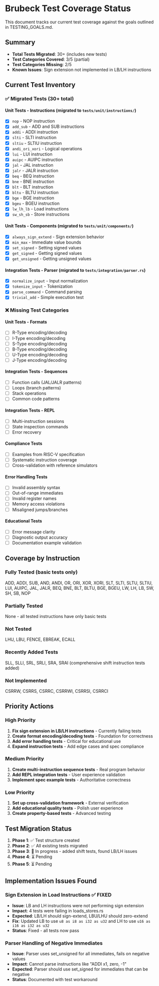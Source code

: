 # Brubeck Test Coverage Status

This document tracks our current test coverage against the goals outlined in TESTING_GOALS.md.

## Summary
- **Total Tests Migrated**: 30+ (includes new tests)
- **Test Categories Covered**: 3/5 (partial)
- **Test Categories Missing**: 2/5
- **Known Issues**: Sign extension not implemented in LB/LH instructions

## Current Test Inventory

### ✅ Migrated Tests (30+ total)

#### Unit Tests - Instructions (migrated to `tests/unit/instructions/`)
- [x] `nop` - NOP instruction
- [x] `add_sub` - ADD and SUB instructions
- [x] `addi` - ADDI instruction
- [x] `slti` - SLTI instruction
- [x] `sltiu` - SLTIU instruction
- [x] `andi_ori_xori` - Logical operations
- [x] `lui` - LUI instruction
- [x] `auipc` - AUIPC instruction
- [x] `jal` - JAL instruction
- [x] `jalr` - JALR instruction
- [x] `beq` - BEQ instruction
- [x] `bne` - BNE instruction
- [x] `blt` - BLT instruction
- [x] `bltu` - BLTU instruction
- [x] `bge` - BGE instruction
- [x] `bgeu` - BGEU instruction
- [x] `lw_lh_lb` - Load instructions
- [x] `sw_sh_sb` - Store instructions

#### Unit Tests - Components (migrated to `tests/unit/components/`)
- [x] `always_sign_extend` - Sign extension behavior
- [x] `min_max` - Immediate value bounds
- [x] `set_signed` - Setting signed values
- [x] `get_signed` - Getting signed values
- [x] `get_unsigned` - Getting unsigned values

#### Integration Tests - Parser (migrated to `tests/integration/parser.rs`)
- [x] `normalize_input` - Input normalization
- [x] `tokenize_input` - Tokenization
- [x] `parse_command` - Command parsing
- [x] `trivial_add` - Simple execution test

### ❌ Missing Test Categories

#### Unit Tests - Formats
- [ ] R-Type encoding/decoding
- [ ] I-Type encoding/decoding
- [ ] S-Type encoding/decoding
- [ ] B-Type encoding/decoding
- [ ] U-Type encoding/decoding
- [ ] J-Type encoding/decoding

#### Integration Tests - Sequences
- [ ] Function calls (JAL/JALR patterns)
- [ ] Loops (branch patterns)
- [ ] Stack operations
- [ ] Common code patterns

#### Integration Tests - REPL
- [ ] Multi-instruction sessions
- [ ] State inspection commands
- [ ] Error recovery

#### Compliance Tests
- [ ] Examples from RISC-V specification
- [ ] Systematic instruction coverage
- [ ] Cross-validation with reference simulators

#### Error Handling Tests
- [ ] Invalid assembly syntax
- [ ] Out-of-range immediates
- [ ] Invalid register names
- [ ] Memory access violations
- [ ] Misaligned jumps/branches

#### Educational Tests
- [ ] Error message clarity
- [ ] Diagnostic output accuracy
- [ ] Documentation example validation

## Coverage by Instruction

### Fully Tested (basic tests only)
ADD, ADDI, SUB, AND, ANDI, OR, ORI, XOR, XORI, SLT, SLTI, SLTU, SLTIU,
LUI, AUIPC, JAL, JALR, BEQ, BNE, BLT, BLTU, BGE, BGEU, LW, LH, LB, SW, SH, SB, NOP

### Partially Tested
None - all tested instructions have only basic tests

### Not Tested
LHU, LBU, FENCE, EBREAK, ECALL

### Recently Added Tests
SLL, SLLI, SRL, SRLI, SRA, SRAI (comprehensive shift instruction tests added)

### Not Implemented
CSRRW, CSRRS, CSRRC, CSRRWI, CSRRSI, CSRRCI

## Priority Actions

### High Priority
1. **Fix sign extension in LB/LH instructions** - Currently failing tests
2. **Create format encoding/decoding tests** - Foundation for correctness
3. **Add error handling tests** - Critical for educational use
4. **Expand instruction tests** - Add edge cases and spec compliance

### Medium Priority
1. **Create multi-instruction sequence tests** - Real program behavior
2. **Add REPL integration tests** - User experience validation
3. **Implement spec example tests** - Authoritative correctness

### Low Priority
1. **Set up cross-validation framework** - External verification
2. **Add educational quality tests** - Polish user experience
3. **Create property-based tests** - Advanced testing

## Test Migration Status

1. **Phase 1**: ✅ Test structure created
2. **Phase 2**: ✅ All existing tests migrated
3. **Phase 3**: 🔄 In progress - added shift tests, found LB/LH issues
4. **Phase 4**: ⏳ Pending
5. **Phase 5**: ⏳ Pending

## Implementation Issues Found

### Sign Extension in Load Instructions ✅ FIXED
- **Issue**: LB and LH instructions were not performing sign extension
- **Impact**: 4 tests were failing in loads_stores.rs
- **Expected**: LB/LH should sign-extend, LBU/LHU should zero-extend
- **Fix**: Updated LB to use `u8 as i8 as i32 as u32` and LH to use `u16 as i16 as i32 as u32`
- **Status**: Fixed - all tests now pass

### Parser Handling of Negative Immediates
- **Issue**: Parser uses set_unsigned for all immediates, fails on negative values
- **Impact**: Cannot parse instructions like "ADDI x1, zero, -1"
- **Expected**: Parser should use set_signed for immediates that can be negative
- **Status**: Documented with test workaround